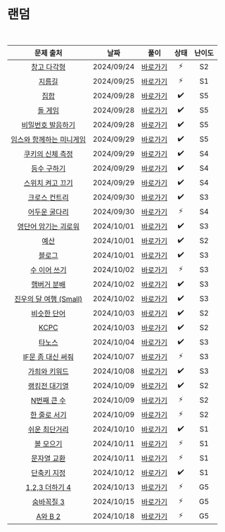 # 랜덤

<br>

|                             문제 출처                             |    날짜    |           풀이           | 상태 | 난이도 |
| :---------------------------------------------------------------: | :--------: | :----------------------: | :--: | :----: |
|        [창고 다각형](https://www.acmicpc.net/problem/2304)        | 2024/09/24 |  [바로가기](./2304.py)   |  ⚡  |   S2   |
|          [지름길](https://www.acmicpc.net/problem/1446)           | 2024/09/25 |  [바로가기](./1446.py)   |  ⚡  |   S1   |
|           [집합](https://www.acmicpc.net/problem/11723)           | 2024/09/28 |  [바로가기](./11723.py)  |  ✔️  |   S5   |
|          [돌 게임](https://www.acmicpc.net/problem/9655)          | 2024/09/28 |  [바로가기](./9655.py)   |  ✔️  |   S5   |
|     [비밀번호 발음하기](https://www.acmicpc.net/problem/4659)     | 2024/09/28 |  [바로가기](./4659.py)   |  ✔️  |   S5   |
| [임스와 함께하는 미니게임](https://www.acmicpc.net/problem/25757) | 2024/09/29 |  [바로가기](./25757.py)  |  ✔️  |   S5   |
|     [쿠키의 신체 측정](https://www.acmicpc.net/problem/20125)     | 2024/09/29 |  [바로가기](./20125.py)  |  ✔️  |   S4   |
|        [등수 구하기](https://www.acmicpc.net/problem/1205)        | 2024/09/29 |  [바로가기](./1205.py)   |  ✔️  |   S4   |
|     [스위치 켜고 끄기](https://www.acmicpc.net/problem/1244)      | 2024/09/29 |  [바로가기](./1244.py)   |  ✔️  |   S4   |
|       [크로스 컨트리](https://www.acmicpc.net/problem/9017)       | 2024/09/30 |  [바로가기](./9017.py)   |  ✔️  |   S3   |
|      [어두운 굴다리](https://www.acmicpc.net/problem/17266)       | 2024/09/30 |  [바로가기](./17266.py)  |  ⚡  |   S4   |
|   [영단어 암기는 괴로워](https://www.acmicpc.net/problem/20920)   | 2024/10/01 |  [바로가기](./20920.py)  |  ✔️  |   S3   |
|           [예산](https://www.acmicpc.net/problem/2512)            | 2024/10/01 |  [바로가기](./2512.py)   |  ✔️  |   S2   |
|          [블로그](https://www.acmicpc.net/problem/21921)          | 2024/10/01 | [바로가기](./21921ㅈ.py) |  ✔️  |   S3   |
|       [수 이어 쓰기](https://www.acmicpc.net/problem/1515)        | 2024/10/02 |  [바로가기](./1515.py)   |  ⚡  |   S3   |
|       [햄버거 분배](https://www.acmicpc.net/problem/19941)        | 2024/10/02 |  [바로가기](./19941.py)  |  ✔️  |   S3   |
|  [진우의 달 여행 (Small)](https://www.acmicpc.net/problem/17484)  | 2024/10/02 |  [바로가기](./17484.py)  |  ✔️  |   S3   |
|        [비슷한 단어](https://www.acmicpc.net/problem/2607)        | 2024/10/03 |  [바로가기](./2607.py)   |  ✔️  |   S2   |
|           [KCPC](https://www.acmicpc.net/problem/3758)            | 2024/10/03 |  [바로가기](./3758.py)   |  ✔️  |   S2   |
|          [타노스](https://www.acmicpc.net/problem/20310)          | 2024/10/04 |  [바로가기](./20310.py)  |  ✔️  |   S3   |
|    [IF문 좀 대신 써줘](https://www.acmicpc.net/problem/19637)     | 2024/10/07 |  [바로가기](./19637.py)  |  ⚡  |   S3   |
|      [가희와 키워드](https://www.acmicpc.net/problem/22233)       | 2024/10/08 |  [바로가기](./22233.py)  |  ✔️  |   S3   |
|      [랭킹전 대기열](https://www.acmicpc.net/problem/20006)       | 2024/10/09 |  [바로가기](./20006.py)  |  ✔️  |   S2   |
|        [N번째 큰 수](https://www.acmicpc.net/problem/2075)        | 2024/10/09 |  [바로가기](./2075.py)   |  ⚡  |   S2   |
|       [한 줄로 서기](https://www.acmicpc.net/problem/1138)        | 2024/10/09 |  [바로가기](./1138.py)   |  ⚡  |   S2   |
|      [쉬운 최단거리](https://www.acmicpc.net/problem/14940)       | 2024/10/10 |  [바로가기](./14940.py)  |  ✔️  |   S1   |
|        [볼 모으기](https://www.acmicpc.net/problem/17615)         | 2024/10/11 |  [바로가기](./17615.py)  |  ⚡  |   S1   |
|        [문자열 교환](https://www.acmicpc.net/problem/1522)        | 2024/10/11 |  [바로가기](./1522.py)   |  ⚡  |   S1   |
|        [단축키 지정](https://www.acmicpc.net/problem/1283)        | 2024/10/12 |  [바로가기](./1283.py)   |  ✔️  |   S1   |
|      [1,2,3 더하기 4](https://www.acmicpc.net/problem/15989)      | 2024/10/13 |  [바로가기](./15989.py)  |  ⚡  |   G5   |
|        [숨바꼭질 3](https://www.acmicpc.net/problem/13549)        | 2024/10/15 |  [바로가기](./13549.py)  |  ⚡  |   G5   |
|         [A와 B 2](https://www.acmicpc.net/problem/12919)          | 2024/10/18 |  [바로가기](./12919.py)  |  ⚡  |   G5   |
